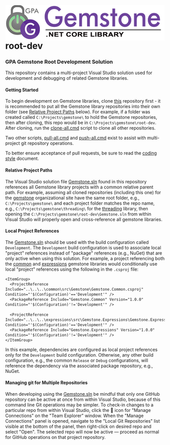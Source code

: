 <img align="right" src="img/gemstone-wide-600.png" alt="gemstone logo">
<br/><br/><br/>

# root-dev


### GPA Gemstone Root Development Solution

This repository contains a multi-project Visual Studio solution used for development and debugging of related Gemstone libraries.

#### Getting Started

To begin development on Gemstone libraries, clone [this](https://github.com/gemstone/root-dev.git) repository first - it is recommended to put all the Gemstone library repositories into their own folder (see [Relative Project Paths](#relative-project-paths) below). For example, if a folder was created called `C:\Projects\gemstone\` to hold the Gemstone repositories, then after cloning, this repo would be in `C:\Projects\gemstone\root-dev`. After cloning, run the [clone-all.cmd](clone-all.cmd) script to clone all other repositories.

Two other scripts, [pull-all.cmd](pull-all.cmd) and [push-all.cmd](push-all.cmd) exist to assist with multi-project git repository operations.

To better ensure acceptance of pull requests, be sure to read the [coding style](https://gemstone.github.io/common/coding-style) document.

#### Relative Project Paths

The Visual Studio solution file [Gemstone.sln](Gemstone.sln) found in this repository references all Gemstone library projects with a common relative parent path. For example, assuming all cloned repositories (including this one) for the [gemstone](https://github.com/gemstone) organizational site have the same root folder, e.g., `C:\Projects\gemstone\` and each project folder matches the repo name, e.g., `C:\Projects\gemstone\threading\` for the [threading](https://github.com/gemstone/threading) library, then opening the `C:\Projects\gemstone\root-dev\Gemstone.sln` from within Visual Studio will properly open and cross-reference all gemstone libraries.

#### Local Project References

The [Gemstone.sln](Gemstone.sln) should be used with the build configuration called `Development`. The `Development` build configuration is used to associate local "project" references instead of "package" references (e.g., NuGet) that are only active when using this solution. For example, a project referencing both the [common](https://github.com/gemstone/common) and [expressions](https://github.com/gemstone/expressions) gemstone libraries would conditionally use local "project" references using the following in the `.csproj` file:

```
<ItemGroup>
  <ProjectReference Include="..\..\..\common\src\Gemstone\Gemstone.Common.csproj" Condition="'$(Configuration)'=='Development'" />
  <PackageReference Include="Gemstone.Common" Version="1.0.0" Condition="'$(Configuration)'!='Development'" />

  <ProjectReference Include="..\..\..\expressions\src\Gemstone.Expressions\Gemstone.Expressions.csproj" Condition="'$(Configuration)'=='Development'" />
  <PackageReference Include="Gemstone.Expressions" Version="1.0.0" Condition="'$(Configuration)'!='Development'" />
</ItemGroup>
```

In this example, dependencies are configured as local project references only for the `Development` build configuration. Otherwise, any other build configuration, e.g., the common `Release` or `Debug` configurations, will reference the dependency via the associated package repository, e.g., NuGet.

#### Managing git for Multiple Repositories

When developing using the [Gemstone.sln](Gemstone.sln) be mindful that only one GitHub repository can be active at once from within Visual Studio, because of this command line Git operations may be simpler. To check-in changes to a particular repo from within Visual Studio, click the :electric_plug: icon for "Manage Connections" on the "Team Explorer" window. When the "Manage Connections" panel is opened, navigate to the "Local Git Repositories" list visible at the bottom of the panel, then right-click on desired repo and select "Open". The selected repo will now be active &mdash; proceed as normal for GitHub operations on that project repository.
